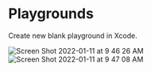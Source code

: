 # Playgrounds

Create new blank playground in Xcode.

![Screen Shot 2022-01-11 at 9 46 26 AM](https://user-images.githubusercontent.com/58792/148964619-3f206a0b-ef47-4667-b8e5-d0d85ea08f3d.png)
![Screen Shot 2022-01-11 at 9 47 08 AM](https://user-images.githubusercontent.com/58792/148964613-0a39c800-3ac6-4623-abb2-3308bc7f3349.png)

